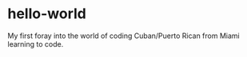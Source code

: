 # hello-world
My first foray into the world of coding
Cuban/Puerto Rican from Miami learning to code.
